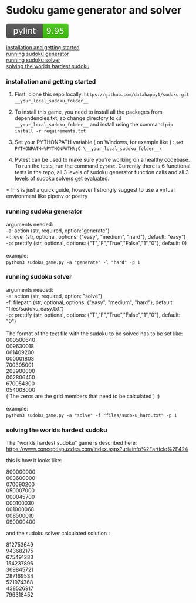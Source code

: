 # Sudoku game generator and solver

![](https://github.com/datahappy1/sudoku/blob/master/docs/img/rating.svg)

[installation and getting started](#installation-and-getting-started)<br>
[running sudoku generator](#running-sudoku-generator)<br>
[running sudoku solver](#running-sudoku-solver)<br>
[solving the worlds hardest sudoku](#solving-the-worlds-hardest-sudoku)<br>


### installation and getting started

1) First, clone this repo locally. `https://github.com/datahappy1/sudoku.git __your_local_sudoku_folder__`
2) To install this game, you need to install all the packages
from dependencies.txt, so change directory to `cd __your_local_sudoku_folder__`
and install using the command `pip install -r requirements.txt`

3) Set your PYTHONPATH variable ( on Windows, for example like ) :
`set PYTHONPATH=%PYTHONPATH%;C:\__your_local_sudoku_folder__\`
4) Pytest can be used to make sure you're working on a healthy codebase.
To run the tests, run the command `pytest`.
Currently there is 6 functional tests in the repo, all 3 levels of sudoku
generator function calls and all 3 levels of sudoku solvers get evaluated. 

*This is just a quick guide, however I strongly suggest to use a virtual environment like pipenv or poetry

### running sudoku generator
arguments needed:<br>
-a: action (str, required, option:"generate")<br>
-l: level (str, optional, options: {"easy", "medium", "hard"}, default: "easy")<br>
-p: prettify (str, optional, options: {"T","F","True","False","1","0"}, default: 0)<br>
<br>
example:<br>
`python3 sudoku_game.py -a "generate" -l "hard" -p 1`
<br>

### running sudoku solver
arguments needed:<br>
-a: action (str, required, option: "solve")<br>
-f: filepath (str, optional, options: {"easy", "medium", "hard"}, default: "files/sudoku_easy.txt")<br>
-p: prettify (str, optional, options: {"T","F","True","False","1","0"}, default: "0")<br>
<br>
The format of the text file with the sudoku to be solved has to be set like:<br>
000500640<br>
009630018<br>
061409200<br>
000001803<br>
700305001<br>
203900000<br>
002806450<br>
670054300<br>
054003000<br>
( The zeros are the grid members that need to be calculated ) :) <br>
<br>
example:<br>
`python3 sudoku_game.py -a "solve" -f "files/sudoku_hard.txt" -p 1`
<br>

### solving the worlds hardest sudoku
The "worlds hardest sudoku" game is described here:<br>
https://www.conceptispuzzles.com/index.aspx?uri=info%2Farticle%2F424<br>

this is how it looks like:<br>

800000000<br>
003600000<br>
070090200<br>
050007000<br>
000045700<br>
000100030<br>
001000068<br>
008500010<br>
090000400<br>

and the sudoku solver calculated solution :

812753649<br>
943682175<br>
675491283<br>
154237896<br>
369845721<br>
287169534<br>
521974368<br>
438526917<br>
796318452<br>
